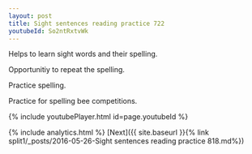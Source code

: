 ```yaml
---
layout: post
title: Sight sentences reading practice 722
youtubeId: So2ntRxtvWk
---
```

 
 
Helps to learn sight words and their spelling.

Opportunitiy to repeat the spelling. 

Practice spelling. 
 
Practice for spelling bee competitions. 
 
{% include youtubePlayer.html id=page.youtubeId %}
 
 
{% include analytics.html %} 
[Next]({{ site.baseurl }}{% link  split1/_posts/2016-05-26-Sight sentences reading practice 818.md%})
 
